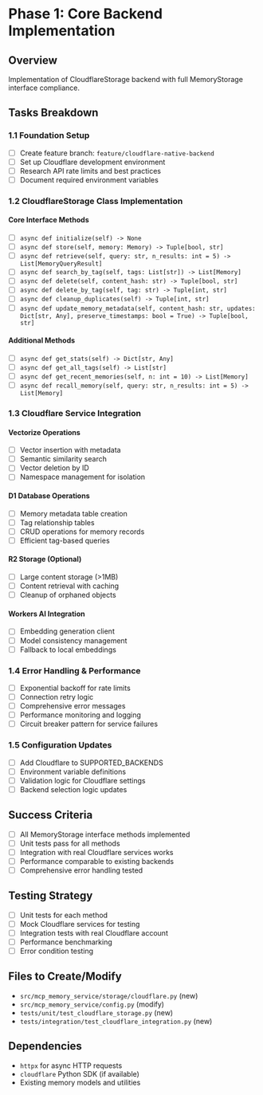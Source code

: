 # Phase 1: Core Backend Implementation

## Overview
Implementation of CloudflareStorage backend with full MemoryStorage interface compliance.

## Tasks Breakdown

### 1.1 Foundation Setup
- [ ] Create feature branch: `feature/cloudflare-native-backend`
- [ ] Set up Cloudflare development environment
- [ ] Research API rate limits and best practices
- [ ] Document required environment variables

### 1.2 CloudflareStorage Class Implementation

#### Core Interface Methods
- [ ] `async def initialize(self) -> None`
- [ ] `async def store(self, memory: Memory) -> Tuple[bool, str]`
- [ ] `async def retrieve(self, query: str, n_results: int = 5) -> List[MemoryQueryResult]`
- [ ] `async def search_by_tag(self, tags: List[str]) -> List[Memory]`
- [ ] `async def delete(self, content_hash: str) -> Tuple[bool, str]`
- [ ] `async def delete_by_tag(self, tag: str) -> Tuple[int, str]`
- [ ] `async def cleanup_duplicates(self) -> Tuple[int, str]`
- [ ] `async def update_memory_metadata(self, content_hash: str, updates: Dict[str, Any], preserve_timestamps: bool = True) -> Tuple[bool, str]`

#### Additional Methods
- [ ] `async def get_stats(self) -> Dict[str, Any]`
- [ ] `async def get_all_tags(self) -> List[str]`
- [ ] `async def get_recent_memories(self, n: int = 10) -> List[Memory]`
- [ ] `async def recall_memory(self, query: str, n_results: int = 5) -> List[Memory]`

### 1.3 Cloudflare Service Integration

#### Vectorize Operations
- [ ] Vector insertion with metadata
- [ ] Semantic similarity search
- [ ] Vector deletion by ID
- [ ] Namespace management for isolation

#### D1 Database Operations
- [ ] Memory metadata table creation
- [ ] Tag relationship tables
- [ ] CRUD operations for memory records
- [ ] Efficient tag-based queries

#### R2 Storage (Optional)
- [ ] Large content storage (>1MB)
- [ ] Content retrieval with caching
- [ ] Cleanup of orphaned objects

#### Workers AI Integration
- [ ] Embedding generation client
- [ ] Model consistency management
- [ ] Fallback to local embeddings

### 1.4 Error Handling & Performance
- [ ] Exponential backoff for rate limits
- [ ] Connection retry logic
- [ ] Comprehensive error messages
- [ ] Performance monitoring and logging
- [ ] Circuit breaker pattern for service failures

### 1.5 Configuration Updates
- [ ] Add Cloudflare to SUPPORTED_BACKENDS
- [ ] Environment variable definitions
- [ ] Validation logic for Cloudflare settings
- [ ] Backend selection logic updates

## Success Criteria
- [ ] All MemoryStorage interface methods implemented
- [ ] Unit tests pass for all methods
- [ ] Integration with real Cloudflare services works
- [ ] Performance comparable to existing backends
- [ ] Comprehensive error handling tested

## Testing Strategy
- [ ] Unit tests for each method
- [ ] Mock Cloudflare services for testing
- [ ] Integration tests with real Cloudflare account
- [ ] Performance benchmarking
- [ ] Error condition testing

## Files to Create/Modify
- `src/mcp_memory_service/storage/cloudflare.py` (new)
- `src/mcp_memory_service/config.py` (modify)
- `tests/unit/test_cloudflare_storage.py` (new)
- `tests/integration/test_cloudflare_integration.py` (new)

## Dependencies
- `httpx` for async HTTP requests
- `cloudflare` Python SDK (if available)
- Existing memory models and utilities